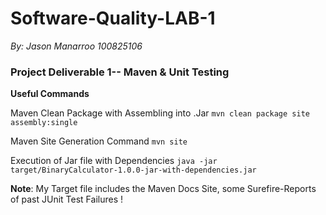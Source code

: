 # Software-Quality-LAB-1

*By: Jason Manarroo 100825106*

### Project Deliverable 1-- Maven &amp; Unit Testing

**Useful Commands**

Maven Clean Package with Assembling into .Jar
`mvn clean package site assembly:single`

Maven Site Generation Command
`mvn site`

Execution of Jar file with Dependencies
`java -jar target/BinaryCalculator-1.0.0-jar-with-dependencies.jar`


**Note**: My Target file includes the Maven Docs Site, some Surefire-Reports of past JUnit Test Failures !